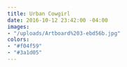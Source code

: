 ```yaml
---
title: Urban Cowgirl
date: 2016-10-12 23:42:00 -04:00
images:
- "/uploads/Artboard%203-ebd56b.jpg"
colors:
- "#f04f59"
- "#3a1d05"
---
```


